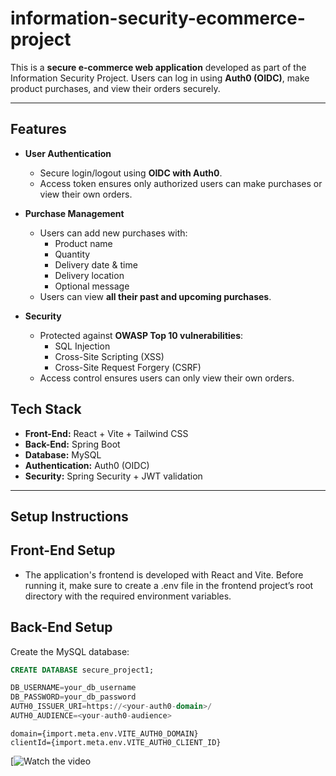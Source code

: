 ﻿# information-security-ecommerce-project

This is a **secure e-commerce web application** developed as part of the Information Security Project. Users can log in using **Auth0 (OIDC)**, make product purchases, and view their orders securely.

---

## **Features**

- **User Authentication**
  - Secure login/logout using **OIDC with Auth0**.
  - Access token ensures only authorized users can make purchases or view their own orders.
- **Purchase Management**
  - Users can add new purchases with:
    - Product name
    - Quantity
    - Delivery date & time
    - Delivery location
    - Optional message
  - Users can view **all their past and upcoming purchases**.

- **Security**
  - Protected against **OWASP Top 10 vulnerabilities**:
    - SQL Injection
    - Cross-Site Scripting (XSS)
    - Cross-Site Request Forgery (CSRF)
  - Access control ensures users can only view their own orders.
## **Tech Stack**

- **Front-End:** React + Vite + Tailwind CSS
- **Back-End:** Spring Boot
- **Database:** MySQL
- **Authentication:** Auth0 (OIDC)
- **Security:** Spring Security + JWT validation

---

## **Setup Instructions**

## Front-End Setup
- The application's frontend is developed with React and Vite. Before running it, make sure to create a .env file in the frontend project’s root directory with the required environment variables.

## Back-End Setup

Create the MySQL database:

```sql
CREATE DATABASE secure_project1;

DB_USERNAME=your_db_username
DB_PASSWORD=your_db_password
AUTH0_ISSUER_URI=https://<your-auth0-domain>/
AUTH0_AUDIENCE=<your-auth0-audience>

```

```
domain={import.meta.env.VITE_AUTH0_DOMAIN}
clientId={import.meta.env.VITE_AUTH0_CLIENT_ID}

```
[![Watch the video]()



